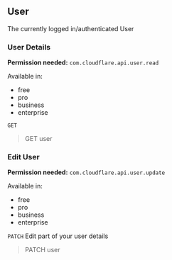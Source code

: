 ## User

The currently logged in/authenticated User

### User Details

**Permission needed:** `com.cloudflare.api.user.read`

Available in:

* free
* pro
* business
* enterprise

`GET` 

> GET user


### Edit User

**Permission needed:** `com.cloudflare.api.user.update`

Available in:

* free
* pro
* business
* enterprise

`PATCH` Edit part of your user details

> PATCH user

